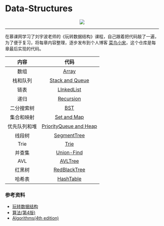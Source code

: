 # Data-Structures

<div align="center">
    <img src="https://cdn.jsdelivr.net/gh/Sningning/BlogPictures/logo_blank.png" width="">
</div>

---

在慕课网学习了刘宇波老师的《玩转数据结构》课程，自己跟着把代码敲了一遍，为了便于复习，将每章内容整理，逐步发布到个人博客 [菜鸟小宋](https://sningning.github.io/)，这个仓库是每章最后实现的代码。

| **内容** | **代码** |
| :---: | :---: |
| 数组 | [Array](01-Arrays/) |
| 栈和队列 | [Stack and Queue](02-Stacks-and-Queues/) |
| 链表 | [LInkedList](03-Linked-List/) |
| 递归 | [Recursion](04-Recursion/) |
| 二分搜索树 | [BST](05-Binary-Search-Tree/) |
| 集合和映射 | [Set and Map](06-Set-and-Map/) |
| 优先队列和堆 | [PriorityQueue and Heap](07-Heap-and-Priority-Queue/) |
| 线段树 | [SegmentTree](08-Segment-Tree/) |
| Trie | [Trie](09-Trie/) |
| 并查集 | [Union-Find](10-Union-Find/) |
| AVL | [AVLTree](11-AVL-Tree/) |
| 红黑树 | [RedBlackTree](12-Red-Black-Tree/) |
| 哈希表 | [HashTable](13-Hash-Table/) |



### 参考资料

- [玩转数据结构](https://coding.imooc.com/class/207.html)
- [算法(第4版)](https://book.douban.com/subject/19952400/)
- [Algorithms(4th edition)](https://book.douban.com/subject/10432347/)

